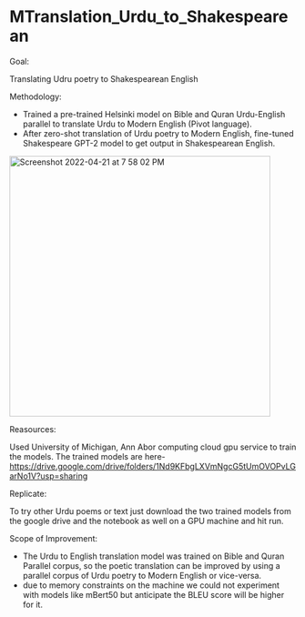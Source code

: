 # MTranslation_Urdu_to_Shakespearean

Goal:

Translating Udru poetry to Shakespearean English

Methodology:

- Trained a pre-trained Helsinki model on Bible and Quran Urdu-English parallel to translate Urdu to Modern English (Pivot language).
- After zero-shot translation of Urdu poetry to Modern English, fine-tuned Shakespeare GPT-2 model to get output in Shakespearean English.

<img width="458" alt="Screenshot 2022-04-21 at 7 58 02 PM" src="https://user-images.githubusercontent.com/5307694/189572190-3c5af5dd-446d-427b-9cbc-47ca1ae9b068.png">


Reasources:

Used University of Michigan, Ann Abor computing cloud gpu service to train the models. The trained models are here- https://drive.google.com/drive/folders/1Nd9KFbgLXVmNgcG5tUmOVOPvLGarNo1V?usp=sharing

Replicate:

To try other Urdu poems or text just download the two trained models from the google drive and the notebook as well on a GPU machine and hit run.

Scope of Improvement:
- The Urdu to English translation model was trained on Bible and Quran Parallel corpus, so the poetic translation can be improved by using 
a parallel corpus of Urdu poetry to Modern English or vice-versa.
- due to memory constraints on the machine we could not experiment with models like mBert50 but anticipate the BLEU score will be higher for it.

